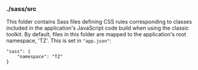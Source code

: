 ### ./sass/src

This folder contains Sass files defining CSS rules corresponding to classes
included in the application's JavaScript code build when using the classic toolkit.
By default, files in this folder are mapped to the application's root namespace, 'TZ'.
This is set in `"app.json"`:

    "sass": {
        "namespace": "TZ"
    }